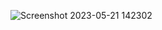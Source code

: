 ![Screenshot 2023-05-21 142302](https://github.com/ShubhamA99/SpringBoot-MicroService-Demo-Proj/assets/80883285/51de499e-cb3b-4fd4-8be6-33d0eba68653)
